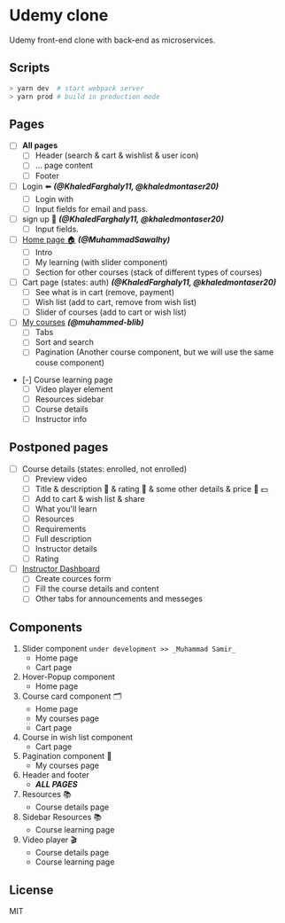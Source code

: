 # Udemy clone

Udemy front-end clone with back-end as microservices.

## Scripts

```bash
> yarn dev  # start webpack server
> yarn prod # build in production mode
```

## Pages

- [ ] __All pages__
  - [ ] Header (search & cart & wishlist & user icon)
  - [ ] ... page content
  - [ ] Footer 
- [ ] Login ⬅️ ***(@KhaledFarghaly11, @khaledmontaser20)***
  - [ ] Login with
  - [ ] Input fields for email and pass.
- [ ] sign up 📝 ***(@KhaledFarghaly11, @khaledmontaser20)***
  - [ ] Input fields.
- [ ] [Home page 🏠](https://www.udemy.com) ***(@MuhammadSawalhy)***
  - [ ] Intro
  - [ ] My learning (with slider component)
  - [ ] Section for other courses (stack of different types of courses)
- [ ] Cart page (states: auth) ***(@KhaledFarghaly11, @khaledmontaser20)***
  - [ ] See what is in cart (remove, payment)
  - [ ] Wish list (add to cart, remove from wish list)
  - [ ] Slider of courses (add to cart or wish list)
- [ ] [My courses](https://www.udemy.com/home/my-courses) ***(@muhammed-blib)***
  - [ ] Tabs
  - [ ] Sort and search
  - [ ] Pagination (Another course component, but we will use the same couse component)
- [-] Course learning page
  - [ ] Video player element
  - [ ] Resources sidebar
  - [ ] Course details
  - [ ] Instructor info

## Postponed pages

- [ ] Course details (states: enrolled, not enrolled)
  - [ ] Preview video
  - [ ] Title & description 📝 & rating 🌟 & some other details & price 💸 💵
  - [ ] Add to cart & wish list & share
  - [ ] What you'll learn
  - [ ] Resources
  - [ ] Requirements
  - [ ] Full description
  - [ ] Instructor details
  - [ ] Rating
- [ ] [Instructor Dashboard](https://www.udemy.com/instructor)
  - [ ] Create cources form
  - [ ] Fill the course details and content
  - [ ] Other tabs for announcements and messeges

## Components

1. Slider component `under development >> _Muhammad Samir_`
    - Home page
    - Cart page
2. Hover-Popup component
    - Home page
3. Course card component 🗂️
    - Home page
    - My courses page
    - Cart page
4. Course in wish list component
    - Cart page
5. Pagination component 🔢
    - My courses page
6. Header and footer
    - ***ALL PAGES***
7. Resources 📚
    - Course details page
8. Sidebar Resources 📚
    - Course learning page
9. Video player 🎬
    - Course details page
    - Course learning page

## License

MIT
